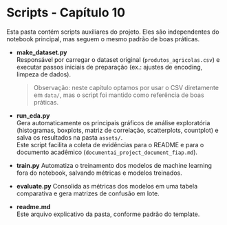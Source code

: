 # Scripts - Capítulo 10

Esta pasta contém scripts auxiliares do projeto. Eles são independentes do notebook principal, mas seguem o mesmo padrão de boas práticas.

- **make_dataset.py**  
  Responsável por carregar o dataset original (`produtos_agricolas.csv`) e executar passos iniciais de preparação (ex.: ajustes de encoding, limpeza de dados).  
  > Observação: neste capítulo optamos por usar o CSV diretamente em `data/`, mas o script foi mantido como referência de boas práticas.

- **run_eda.py**  
  Gera automaticamente os principais gráficos de análise exploratória (histogramas, boxplots, matriz de correlação, scatterplots, countplot) e salva os resultados na pasta `assets/`.  
  Este script facilita a coleta de evidências para o README e para o documento acadêmico (`documentai_project_document_fiap.md`).

- **train.py**
  Automatiza o treinamento dos modelos de machine learning fora do notebook, salvando métricas e modelos treinados.

- **evaluate.py**
  Consolida as métricas dos modelos em uma tabela comparativa e gera matrizes de confusão em lote.

- **readme.md**  
  Este arquivo explicativo da pasta, conforme padrão do template.
